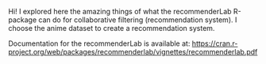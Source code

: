 Hi! I explored here the amazing things of what the recommenderLab R-package can do for collaborative filtering (recommendation system). I choose the anime dataset to create a recommendation system.

Documentation for the recommenderLab is available at: https://cran.r-project.org/web/packages/recommenderlab/vignettes/recommenderlab.pdf
